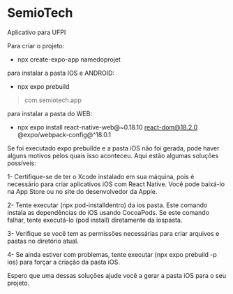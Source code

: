 # SemioTech
Aplicativo para UFPI

Para criar o projeto:
- npx create-expo-app namedoprojet


para instalar a pasta IOS e ANDROID:
- npx expo prebuild
> com.semiotech.app


para instalar a pasta do WEB:
- npx expo install react-native-web@~0.18.10 react-dom@18.2.0 @expo/webpack-config@^18.0.1


Se foi executado expo prebuilde e a pasta iOS não foi gerada, pode haver alguns motivos pelos quais isso aconteceu. Aqui estão algumas soluções possíveis:

  1- Certifique-se de ter o Xcode instalado em sua máquina, pois é necessário para criar aplicativos iOS com React Native. Você pode baixá-lo na App Store ou no      site do desenvolvedor da Apple.

  2- Tente executar (npx pod-installdentro) da ios pasta. Este comando instala as dependências do iOS usando CocoaPods. Se este comando falhar, tente executá-lo        (pod install) diretamente da iospasta.

  3- Verifique se você tem as permissões necessárias para criar arquivos e pastas no diretório atual.

  4- Se ainda estiver com problemas, tente executar (npx expo prebuild -p ios) para forçar a criação da pasta iOS.

Espero que uma dessas soluções ajude você a gerar a pasta iOS para o seu projeto.
